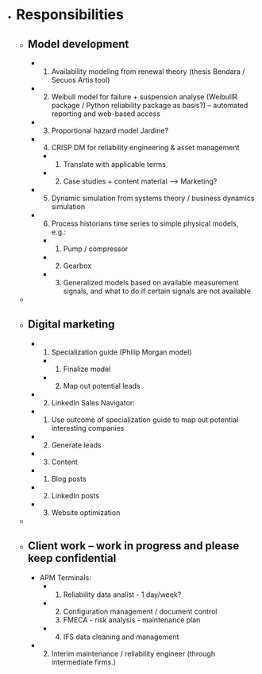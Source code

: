 - # Responsibilities
	- ## Model development
		- 1. Availability modeling from renewal theory (thesis Bendara / Secuos Artis tool)
		- 2. Weibull model for failure + suspension analyse (WeibullR package / Python reliability package as basis?) – automated reporting and web-based access
		- 3. Proportional hazard model Jardine?
		- 4. CRISP DM for reliability engineering & asset management
			- 1. Translate with applicable terms
			- 2. Case studies + content material --> Marketing?
		- 5. Dynamic simulation from systems theory / business dynamics simulation
		- 6. Process historians time series to simple physical models, e.g.:
			- 1. Pump / compressor
			- 2. Gearbox
			- 3. Generalized models based on available measurement signals, and what to do if certain signals are not available
	-
	- ## Digital marketing
		- 1. Specialization guide (Philip Morgan model)
			- 1. Finalize model
			- 2. Map out potential leads
		- 2. LinkedIn Sales Navigator:
		- 1. Use outcome of specialization guide to map out potential interesting companies
		- 2. Generate leads
		- 3. Content
		- 1. Blog posts
		- 2. LinkedIn posts
		- 3. Website optimization
	-
	- ## Client work – work in progress and please keep confidential
		- APM Terminals:
			- 1. Reliability data analist - 1 day/week?
			- 2. Configuration management / document control
			  3. FMECA - risk analysis - maintenance plan
			- 4. IFS data cleaning and management
		- 2. Interim maintenance / reliability engineer (through intermediate firms.)